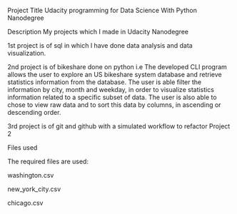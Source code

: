 Project Title Udacity programming for Data Science With Python Nanodegree

Description My projects which I made in Udacity Nanodegree

1st project is of sql in which I have done data analysis and data visualization.

2nd project is of bikeshare done on python i.e The developed CLI program allows the user to explore an US bikeshare system database and retrieve statistics information from the database. The user is able filter the information by city, month and weekday, in order to visualize statistics information related to a specific subset of data. The user is also able to chose to view raw data and to sort this data by columns, in ascending or descending order.

3rd project is of git and github with a simulated workflow to refactor Project 2

Files used

The required files are used:

washington.csv

new_york_city.csv

chicago.csv
